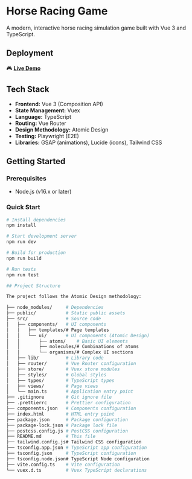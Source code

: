 # Horse Racing Game

A modern, interactive horse racing simulation game built with Vue 3 and TypeScript.

## Deployment

🎮 **[Live Demo](https://yasin25mehdiyev.github.io/horse-racing-game)** 

## Tech Stack

- **Frontend:** Vue 3 (Composition API)
- **State Management:** Vuex
- **Language:** TypeScript
- **Routing:** Vue Router
- **Design Methodology:** Atomic Design
- **Testing:** Playwright (E2E)
- **Libraries:** GSAP (animations), Lucide (icons), Tailwind CSS

## Getting Started

### Prerequisites

- Node.js (v16.x or later)

### Quick Start

```bash
# Install dependencies
npm install

# Start development server
npm run dev

# Build for production
npm run build

# Run tests
npm run test

## Project Structure

The project follows the Atomic Design methodology:

├── node_modules/     # Dependencies
├── public/           # Static public assets
├── src/              # Source code
│   ├── components/   # UI components
│   │   ├── templates/# Page templates
│   │   └── ui/       # UI components (Atomic Design)
│   │       ├── atoms/    # Basic UI elements
│   │       ├── molecules/# Combinations of atoms
│   │       └── organisms/# Complex UI sections
│   ├── lib/          # Library code
│   ├── router/       # Vue Router configuration
│   ├── store/        # Vuex store modules
│   ├── styles/       # Global styles
│   ├── types/        # TypeScript types
│   ├── views/        # Page views
│   └── main.ts       # Application entry point
├── .gitignore        # Git ignore file
├── .prettierrc       # Prettier configuration
├── components.json   # Components configuration
├── index.html        # HTML entry point
├── package.json      # Package configuration
├── package-lock.json # Package lock file
├── postcss.config.js # PostCSS configuration
├── README.md         # This file
├── tailwind.config.js# Tailwind CSS configuration
├── tsconfig.app.json # TypeScript app configuration
├── tsconfig.json     # TypeScript configuration
├── tsconfig.node.json# TypeScript Node configuration
├── vite.config.ts    # Vite configuration
└── vuex.d.ts         # Vuex TypeScript declarations
